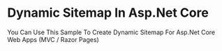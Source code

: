 # Dynamic Sitemap In Asp.Net Core

You Can Use This Sample To Create Dynamic Sitemap For Asp.Net Core Web Apps (MVC / Razor Pages)
